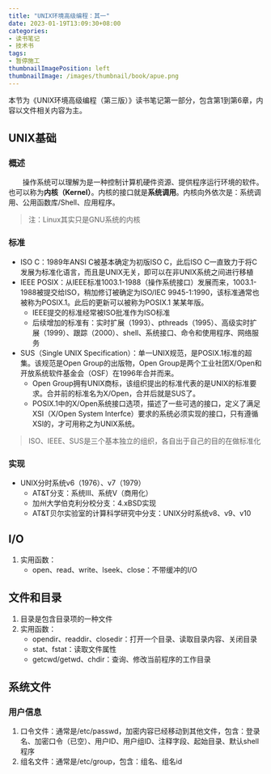 ```yaml
---
title: "UNIX环境高级编程：其一"
date: 2023-01-19T13:09:30+08:00
categories:
- 读书笔记
- 技术书
tags:
- 暂停施工
thumbnailImagePosition: left
thumbnailImage: /images/thumbnail/book/apue.png
---
```

本节为《UNIX环境高级编程（第三版）》读书笔记第一部分，包含第1到第6章，内容以文件相关内容为主。
<!--more-->
## UNIX基础
### 概述
&emsp;&emsp;操作系统可以理解为是一种控制计算机硬件资源、提供程序运行环境的软件。也可以称为**内核（Kernel）**。内核的接口就是**系统调用**。内核向外依次是：系统调用、公用函数库/Shell、应用程序。
>注：Linux其实只是GNU系统的内核
### 标准
- ISO C：1989年ANSI C被基本确定为初版ISO C，此后ISO C一直致力于将C发展为标准化语言，而且是UNIX无关，即可以在非UNIX系统之间进行移植
- IEEE POSIX：从IEEE标准1003.1-1988（操作系统接口）发展而来，1003.1-1988被提交给ISO，稍加修订被确定为ISO/IEC 9945-1:1990，该标准通常也被称为POSIX.1。此后的更新可以被称为POSIX.1 某某年版。
    - IEEE提交的标准经常被ISO批准作为ISO标准
    - 后续增加的标准有：实时扩展（1993）、pthreads（1995）、高级实时扩展（1999）、跟踪（2000）、shell、系统接口、命令和使用程序、网络服务
- SUS（Single UNIX Specification）：单一UNIX规范，是POSIX.1标准的超集。该规范是Open Group的出版物，Open Group是两个工业社团X/Open和开放系统软件基金会（OSF）在1996年合并而来。
    - Open Group拥有UNIX商标，该组织提出的标准代表的是UNIX的标准要求。合并前的标准名为X/Open，合并后就是SUS了。
    - POSIX.1中的X/Open系统接口选项，描述了一些可选的接口，定义了满足XSI（X/Open System Interfce）要求的系统必须实现的接口，只有遵循XSI的，才可用称之为UNIX系统。
> ISO、IEEE、SUS是三个基本独立的组织，各自出于自己的目的在做标准化

### 实现
- UNIX分时系统v6（1976）、v7（1979）
    - AT&T分支：系统III、系统V（商用化）
    - 加州大学伯克利分校分支：4.xBSD实现
    - AT&T贝尔实验室的计算科学研究中分支：UNIX分时系统v8、v9、v10

## I/O
1. 实用函数：
    - open、read、write、lseek、close：不带缓冲的I/O

## 文件和目录
1. 目录是包含目录项的一种文件
1. 实用函数：
    - opendir、readdir、closedir：打开一个目录、读取目录内容、关闭目录
    - stat、fstat：读取文件属性
    - getcwd/getwd、chdir：查询、修改当前程序的工作目录

## 系统文件
### 用户信息
1. 口令文件：通常是/etc/passwd，加密内容已经移动到其他文件，包含：登录名、加密口令（已空）、用户ID、用户组ID、注释字段、起始目录、默认shell程序
1. 组名文件：通常是/etc/group，包含：组名、组名id